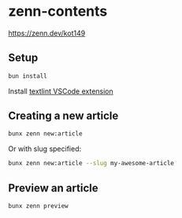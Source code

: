 # zenn-contents

https://zenn.dev/kot149

## Setup

```sh
bun install
```

Install [textlint VSCode extension](https://marketplace.visualstudio.com/items?itemName=3w36zj6.textlint)

## Creating a new article

```sh
bunx zenn new:article
```

Or with slug specified:

```sh
bunx zenn new:article --slug my-awesome-article
```

## Preview an article

```sh
bunx zenn preview
```
